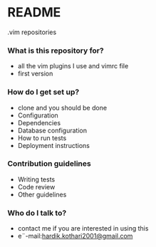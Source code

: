 # README #

.vim repositories

### What is this repository for? ###

* all the vim plugins I use and vimrc file 
* first version

### How do I get set up? ###

* clone and you should be done
* Configuration
* Dependencies
* Database configuration
* How to run tests
* Deployment instructions

### Contribution guidelines ###

* Writing tests
* Code review
* Other guidelines

### Who do I talk to? ###

* contact me if you are interested in using this
* e¨-mail:hardik.kothari2001@gmail.com